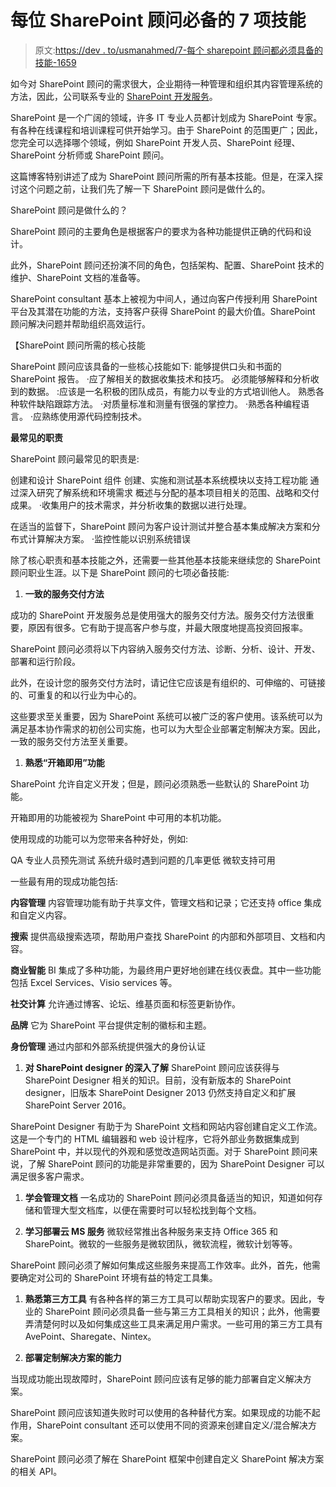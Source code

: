# 每位 SharePoint 顾问必备的 7 项技能

> 原文:[https://dev . to/usmanahmed/7-每个 sharepoint 顾问都必须具备的技能-1659](https://dev.to/usmanahmed/7-must-have-skills-of-every-sharepoint-consultant-1659)

如今对 SharePoint 顾问的需求很大，企业期待一种管理和组织其内容管理系统的方法，因此，公司联系专业的 [SharePoint 开发服务](https://www.cubix.co/services/sharepoint-solutions/)。

SharePoint 是一个广阔的领域，许多 IT 专业人员都计划成为 SharePoint 专家。有各种在线课程和培训课程可供开始学习。由于 SharePoint 的范围更广；因此，您完全可以选择哪个领域，例如 SharePoint 开发人员、SharePoint 经理、SharePoint 分析师或 SharePoint 顾问。

这篇博客特别讲述了成为 SharePoint 顾问所需的所有基本技能。但是，在深入探讨这个问题之前，让我们先了解一下 SharePoint 顾问是做什么的。

SharePoint 顾问是做什么的？

SharePoint 顾问的主要角色是根据客户的要求为各种功能提供正确的代码和设计。

此外，SharePoint 顾问还扮演不同的角色，包括架构、配置、SharePoint 技术的维护、SharePoint 文档的准备等。

SharePoint consultant 基本上被视为中间人，通过向客户传授利用 SharePoint 平台及其潜在功能的方法，支持客户获得 SharePoint 的最大价值。SharePoint 顾问解决问题并帮助组织高效运行。

【SharePoint 顾问所需的核心技能

SharePoint 顾问应该具备的一些核心技能如下:
能够提供口头和书面的 SharePoint 报告。
·应了解相关的数据收集技术和技巧。
必须能够解释和分析收到的数据。
:应该是一名积极的团队成员，有能力以专业的方式培训他人。
熟悉各种软件缺陷跟踪方法。
·对质量标准和测量有很强的掌控力。
·熟悉各种编程语言。
·应熟练使用源代码控制技术。

**最常见的职责**

SharePoint 顾问最常见的职责是:

创建和设计 SharePoint 组件
创建、实施和测试基本系统模块以支持工程功能
通过深入研究了解系统和环境需求
概述与分配的基本项目相关的范围、战略和交付成果。
·收集用户的技术需求，并分析收集的数据以进行处理。

在适当的监督下，SharePoint 顾问为客户设计测试并整合基本集成解决方案和分布式计算解决方案。
·监控性能以识别系统错误

除了核心职责和基本技能之外，还需要一些其他基本技能来继续您的 SharePoint 顾问职业生涯。以下是 SharePoint 顾问的七项必备技能:

1.  **一致的服务交付方法**

成功的 SharePoint 开发服务总是使用强大的服务交付方法。服务交付方法很重要，原因有很多。它有助于提高客户参与度，并最大限度地提高投资回报率。

SharePoint 顾问必须将以下内容纳入服务交付方法、诊断、分析、设计、开发、部署和运行阶段。

此外，在设计您的服务交付方法时，请记住它应该是有组织的、可伸缩的、可链接的、可重复的和以行业为中心的。

这些要求至关重要，因为 SharePoint 系统可以被广泛的客户使用。该系统可以为满足基本协作需求的初创公司实施，也可以为大型企业部署定制解决方案。因此，一致的服务交付方法至关重要。

1.  **熟悉“开箱即用”功能**

SharePoint 允许自定义开发；但是，顾问必须熟悉一些默认的 SharePoint 功能。

开箱即用的功能被视为 SharePoint 中可用的本机功能。

使用现成的功能可以为您带来各种好处，例如:

QA 专业人员预先测试
系统升级时遇到问题的几率更低
微软支持可用

一些最有用的现成功能包括:

**内容管理**
内容管理功能有助于共享文件，管理文档和记录；它还支持 office 集成和自定义内容。

**搜索**
提供高级搜索选项，帮助用户查找 SharePoint 的内部和外部项目、文档和内容。

**商业智能**
BI 集成了多种功能，为最终用户更好地创建在线仪表盘。其中一些功能包括 Excel Services、Visio services 等。

**社交计算**
允许通过博客、论坛、维基页面和标签更新协作。

**品牌**
它为 SharePoint 平台提供定制的徽标和主题。

**身份管理**
通过内部和外部系统提供强大的身份认证

1.  **对 SharePoint designer 的深入了解** SharePoint 顾问应该获得与 SharePoint Designer 相关的知识。目前，没有新版本的 SharePoint designer，旧版本 SharePoint Designer 2013 仍然支持自定义和扩展 SharePoint Server 2016。

SharePoint Designer 有助于为 SharePoint 文档和网站内容创建自定义工作流。这是一个专门的 HTML 编辑器和 web 设计程序，它将外部业务数据集成到 SharePoint 中，并以现代的外观和感觉改造网站页面。对于 SharePoint 顾问来说，了解 SharePoint 顾问的功能是非常重要的，因为 SharePoint Designer 可以满足很多客户需求。

1.  **学会管理文档**
    一名成功的 SharePoint 顾问必须具备适当的知识，知道如何存储和管理大型文档库，以便在需要时可以轻松找到每个文档。

2.  **学习部署云 MS 服务**
    微软经常推出各种服务来支持 Office 365 和 SharePoint。微软的一些服务是微软团队，微软流程，微软计划等等。

SharePoint 顾问必须了解如何集成这些服务来提高工作效率。此外，首先，他需要确定对公司的 SharePoint 环境有益的特定工具集。

1.  **熟悉第三方工具**
    有各种各样的第三方工具可以帮助实现客户的要求。因此，专业的 SharePoint 顾问必须具备一些与第三方工具相关的知识；此外，他需要弄清楚何时以及如何集成这些工具来满足用户需求。一些可用的第三方工具有 AvePoint、Sharegate、Nintex。

2.  **部署定制解决方案的能力**

当现成功能出现故障时，SharePoint 顾问应该有足够的能力部署自定义解决方案。

SharePoint 顾问应该知道失败时可以使用的各种替代方案。如果现成的功能不起作用，SharePoint consultant 还可以使用不同的资源来创建自定义/混合解决方案。

SharePoint 顾问必须了解在 SharePoint 框架中创建自定义 SharePoint 解决方案的相关 API。
